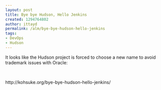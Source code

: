 ```yaml
---
layout: post
title: Bye bye Hudson, Hello Jenkins
created: 1294764802
author: ittayd
permalink: /alm/bye-bye-hudson-hello-jenkins
tags:
- DevOps
- Hudson
---
```

<p>It looks like the Hudson project is forced to choose a new name to avoid trademark issues with Oracle:</p>
<p>&nbsp;</p>
<p>http://kohsuke.org/bye-bye-hudson-hello-jenkins/</p>
